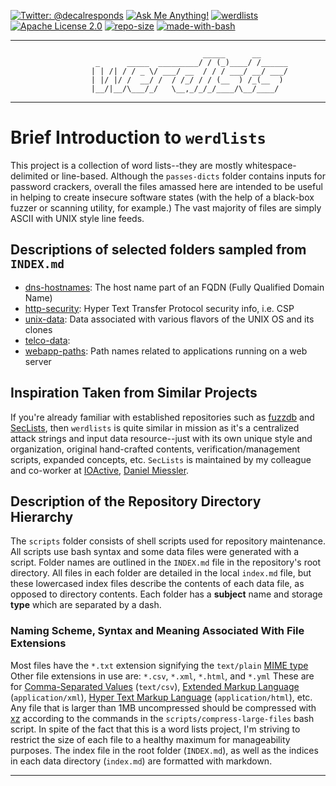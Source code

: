 [![Twitter: @decalresponds](https://img.shields.io/badge/contact-@decalresponds-blue.svg)](https://twitter.com/decalresponds "@decalresponds")
[![Ask Me Anything!](https://img.shields.io/badge/Ask%20me-anything-1abc9c.svg)](https://github.com/decal/werdlists/issues/new "Ask Me Anything!")
[![werdlists](https://img.shields.io/badge/werd-lists-lightgrey.svg)](https://github.com/decal/werdlists "werdlists")
[![Apache License 2.0](https://img.shields.io/badge/license-Apache%202.0-blue.svg)](https://www.apache.org/licenses/LICENSE-2.0 "Apache License 2.0")
[![repo-size](https://img.shields.io/github/repo-size/decal/werdlists.svg)](https://github.com/decal/werdlists "repo-size")
[![made-with-bash](https://img.shields.io/badge/Made%20with-Bash-1f425f.svg)](https://www.gnu.org/software/bash/ "Made with Bash")

* * *
```
                                           _____      __
                   _      _____  _________/ / (_)____/ /______
                  | | /| / / _ \/ ___/ __  / / / ___/ __/ ___/
                  | |/ |/ /  __/ /  / /_/ / / (__  ) /_(__  )
                  |__/|__/\___/_/   \__,_/_/_/____/\__/____/
```
* * *

# Brief Introduction to `werdlists`

This project is a collection of word lists--they are mostly whitespace-delimited
or line-based.  Although the `passes-dicts` folder contains inputs for password
crackers, overall the files amassed here are intended to be useful in helping to
create insecure software states (with the help of a black-box fuzzer or scanning
utility, for example.)  The vast majority of files are simply ASCII with UNIX 
style line feeds.

## Descriptions of selected folders sampled from `INDEX.md`

- [dns-hostnames](https://github.com/decal/werdlists/tree/master/dns-hostnames): The host name part of an FQDN (Fully Qualified Domain Name)
- [http-security](https://github.com/decal/werdlists/tree/master/http-security): Hyper Text Transfer Protocol security info, i.e. CSP
- [unix-data](https://github.com/decal/werdlists/tree/master/unix-data): Data associated with various flavors of the UNIX OS and its clones
- [telco-data](https://github.com/decal/werdlists/tree/master/telco-data): 
- [webapp-paths](https://github.com/decal/werdlists/tree/master/webapp-paths): Path names related to applications running on a web server

## Inspiration Taken from Similar Projects

If you're already familiar with established repositories such as 
[fuzzdb](https://github.com/fuzzdb-project/fuzzdb/ "The attack pattern dictionary") and 
[SecLists](https://github.com/danielmiessler/SecLists/ "The security tester's companion"), 
then `werdlists` is quite similar in mission as it's a centralized attack strings 
and input data resource--just with its own unique style and organization, 
original hand-crafted contents, verification/management scripts, expanded concepts, etc.
`SecLists` is maintained by my colleague and co-worker at [IOActive](https://ioactive.com "IOActive"), [Daniel Miessler](https://danielmiessler.com "Daniel Miessler").

## Description of the Repository Directory Hierarchy

The `scripts` folder consists of shell scripts used for repository maintenance.
All scripts use bash syntax and some data files were generated with a script.
Folder names are outlined in the `INDEX.md` file in the repository's root 
directory.  All files in each folder are detailed in the local `index.md` file,
but these lowercased index files describe the contents of each data file, as
opposed to directory contents. Each folder has a **subject** name and storage
**type** which are separated by a dash.

### Naming Scheme, Syntax and Meaning Associated With File Extensions

Most files have the `*.txt` extension signifying the `text/plain` [MIME type](https://en.wikipedia.org/wiki/Media_type)
Other file extensions in use are: `*.csv`, `*.xml`, `*.html`, and `*.yml`
These are for [Comma-Separated Values](https://en.wikipedia.org/wiki/Comma-separated_values) (`text/csv`), 
[Extended Markup Language](https://en.wikipedia.org/wiki/XML) (`application/xml`),
[Hyper Text Markup Language](https://en.wikipedia.org/wiki/HTML) (`application/html`), etc.
Any file that is larger than 1MB uncompressed should be compressed with [xz](https://en.wikipedia.org/wiki/Xz)
according to the commands in the `scripts/compress-large-files` bash script. In
spite of the fact that this is a word lists project, I'm striving to restrict the
size of each file to a healthy maximum for manageability purposes.
The index file in the root folder (`INDEX.md`), as well as the indices in each 
data directory (`index.md`) are formatted with markdown.

* * *
